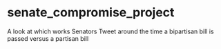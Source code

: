 # senate_compromise_project
A look at which works Senators Tweet around the time a bipartisan bill is passed versus a partisan bill
